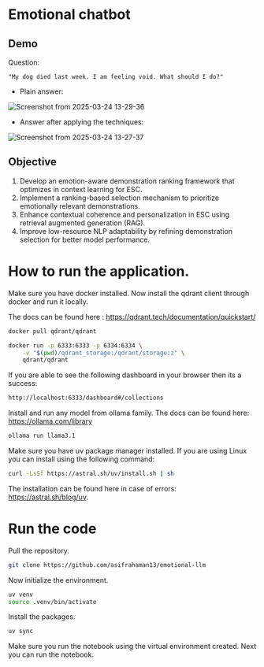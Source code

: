 # Emotional chatbot

## Demo

Question:

`"My dog died last week. I am feeling void. What should I do?"`

- Plain answer:

![Screenshot from 2025-03-24 13-29-36](https://github.com/user-attachments/assets/9b7f594e-21eb-466c-b622-876813881818)

- Answer after applying the techniques:


![Screenshot from 2025-03-24 13-27-37](https://github.com/user-attachments/assets/f6f58ea6-c418-4ee9-b14b-bb388699aa43)


## Objective

1. Develop an emotion-aware demonstration ranking framework that optimizes in context learning for ESC. 
2. Implement a ranking-based selection mechanism to prioritize emotionally relevant demonstrations. 
3. Enhance contextual coherence and personalization in ESC using retrieval augmented generation (RAG). 
4. Improve low-resource NLP adaptability by refining demonstration selection for better model performance.


# How to run the application.

Make sure you have docker installed. Now install the qdrant client through docker and run it locally.

The docs can be found here : https://qdrant.tech/documentation/quickstart/

```bash
docker pull qdrant/qdrant
```

```bash
docker run -p 6333:6333 -p 6334:6334 \
    -v "$(pwd)/qdrant_storage:/qdrant/storage:z" \
    qdrant/qdrant
```

If you are able to see the following dashboard in your browser then its a success:

```bash
http://localhost:6333/dashboard#/collections
```

Install and run any model from ollama family. The docs can be found here: https://ollama.com/library

```bash
ollama run llama3.1
```

Make sure you have uv package manager installed. If you are using Linux you can install using the following command:

```bash
curl -LsSf https://astral.sh/uv/install.sh | sh
```

The installation can be found here in case of errors: https://astral.sh/blog/uv.

# Run the code

Pull the repository.

```bash
git clone https://github.com/asifrahaman13/emotional-llm
```

Now initialize the environment.

```bash
uv venv
source .venv/bin/activate
```

Install the packages.

```bash
uv sync
```

Make sure you run the notebook using the virtual environment created. Next you can run the notebook.

